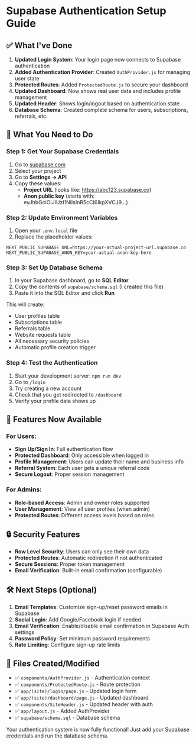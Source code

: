 # Supabase Authentication Setup Guide

## ✅ What I've Done

1. **Updated Login System**: Your login page now connects to Supabase authentication
2. **Added Authentication Provider**: Created `AuthProvider.js` for managing user state
3. **Protected Routes**: Added `ProtectedRoute.js` to secure your dashboard
4. **Updated Dashboard**: Now shows real user data and includes profile management
5. **Updated Header**: Shows login/logout based on authentication state
6. **Database Schema**: Created complete schema for users, subscriptions, referrals, etc.

## 🔧 What You Need to Do

### Step 1: Get Your Supabase Credentials

1. Go to [supabase.com](https://supabase.com/dashboard)
2. Select your project
3. Go to **Settings → API**
4. Copy these values:
   - **Project URL** (looks like: https://abc123.supabase.co)
   - **Anon public key** (starts with: eyJhbGciOiJIUzI1NiIsInR5cCI6IkpXVCJ9...)

### Step 2: Update Environment Variables

1. Open your `.env.local` file
2. Replace the placeholder values:

```env
NEXT_PUBLIC_SUPABASE_URL=https://your-actual-project-url.supabase.co
NEXT_PUBLIC_SUPABASE_ANON_KEY=your-actual-anon-key-here
```

### Step 3: Set Up Database Schema

1. In your Supabase dashboard, go to **SQL Editor**
2. Copy the contents of `supabase/schema.sql` (I created this file)
3. Paste it into the SQL Editor and click **Run**

This will create:
- User profiles table
- Subscriptions table
- Referrals table
- Website requests table
- All necessary security policies
- Automatic profile creation trigger

### Step 4: Test the Authentication

1. Start your development server: `npm run dev`
2. Go to `/login`
3. Try creating a new account
4. Check that you get redirected to `/dashboard`
5. Verify your profile data shows up

## 🎉 Features Now Available

### For Users:
- **Sign Up/Sign In**: Full authentication flow
- **Protected Dashboard**: Only accessible when logged in
- **Profile Management**: Users can update their name and business info
- **Referral System**: Each user gets a unique referral code
- **Secure Logout**: Proper session management

### For Admins:
- **Role-based Access**: Admin and owner roles supported
- **User Management**: View all user profiles (when admin)
- **Protected Routes**: Different access levels based on roles

## 🔒 Security Features

- **Row Level Security**: Users can only see their own data
- **Protected Routes**: Automatic redirection if not authenticated
- **Secure Sessions**: Proper token management
- **Email Verification**: Built-in email confirmation (configurable)

## 🛠️ Next Steps (Optional)

1. **Email Templates**: Customize sign-up/reset password emails in Supabase
2. **Social Login**: Add Google/Facebook login if needed
3. **Email Verification**: Enable/disable email confirmation in Supabase Auth settings
4. **Password Policy**: Set minimum password requirements
5. **Rate Limiting**: Configure sign-up rate limits

## 📁 Files Created/Modified

- ✅ `components/AuthProvider.js` - Authentication context
- ✅ `components/ProtectedRoute.js` - Route protection
- ✅ `app/(site)/login/page.js` - Updated login form
- ✅ `app/(site)/dashboard/page.js` - Updated dashboard
- ✅ `components/SiteHeader.js` - Updated header with auth
- ✅ `app/layout.js` - Added AuthProvider
- ✅ `supabase/schema.sql` - Database schema

Your authentication system is now fully functional! Just add your Supabase credentials and run the database schema.
